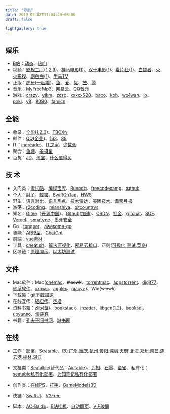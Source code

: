 ```yaml
---
title: "导航"
date: 2019-08-02T11:04:49+08:00
draft: false

lightgallery: true
---
```


## 娱乐

- [B站](http://bilibili.com/)：[动态](http://t.bilibili.com/)、[热门](https://www.bilibili.com/v/popular/all)
- 视频：[影视工厂](https://down.ysgc.xyz/?sy)([1](https://www.ysgc.tv/),[2](https://www.ysgc.cc),[3](https://www.ysgc.fun))、[神马电影](https://www.smdyy.cc/)([1](https://www.6080x.cc/))、[双十电影](https://www.fabu1010.com/)([1](https://www.1010dy1.com/))、[看片狂](https://whereiskpkuang.com/)([1](https://kpkuang.gitbook.io/new/))、[白嫖者](https://www.bpzhe.com/)、[火火影视](https://www.huohuo99.com/)、[剧白白](https://www.jubaibai.vip/)([1](https://www.jubaibai.cc/))、[牛马TV](http://www.niumatv.com/)
- 正版：[虎牙](http://www.huya.com/)([一起看](https://www.huya.com/g/seeTogether))、[鱼](http://www.douyu.com)、[爱](http://iqiyi.com/)、[优](https://www.youku.com/)、[芒](https://www.mgtv.com/)、[腾](http://v.qq.com/)
- 音乐：[MyFreeMp3](http://tools.liumingye.cn/music/)、[网易云](https://music.163.com/)、[QQ音乐](http://music.qq.com/)
- 游戏：[crazy](https://www.crazygames.com/)、[yikm](https://www.yikm.net/)、[zczc](https://dos.zczc.cz/)、[xxxxx520](https://xxxxx520.com/)、[paco](https://www.pacogames.com/)、[kbh](https://kbhgames.com/)、[wo1wan](https://play.wo1wan.com/)、[io](https://iogames.space/)、[poki](https://poki.com/)、[y8](https://y8.com/)、[8090](http://www.return8090.com)、[famicn](http://www.famicn.com)

## 全能
- 收录：[全能](https://nbwzcom.gitbook.io/nb/)([1](https://nbwz.cc),[2](http://nbwz.vip/),[3](https://www.nbwz.com/))、[TBOXN](https://www.tboxn.com/)
- 邮件：[QQ](http://mail.qq.com)([企业](https://exmail.qq.com/))、[163](https://mail.163.com/)、[88](https://www.88.com/)
- IT：[inoreader](https://www.innoreader.com/)、[IT之家](http://ithome.com)、[少数派](https://sspai.com/)
- 聚合：[鱼塘](https://mo.fish/)、[多摸鱼](https://duomoyu.com/)
- 百货：[JD](http://jd.com)、[淘宝](http://taobao.com)、[什么值得买](http://smzdm.com)

## 技 术

- 入门类：[考试酷](https://www.examcoo.com/index/ku)、[编程宝库](http://www.codebaoku.com/)、[Runoob](https://www.runoob.com/)、[freecodecamp](https://chinese.freecodecamp.org/)、[tuthub](https://www.tuthub.io/)
- 个人：[肘子](https://www.fatbobman.com/)、[戴铭](https://ming1016.github.io/)、[SwiftOnTap](https://swiftontap.com/)、[HWS](https://www.hackingwithswift.com/)
- 野生：[语言对比](https://programming-idioms.org/about#about-block-cheatsheets)、[语言热点](https://www.libhunt.com)、[技术雷达](https://www.thoughtworks.com/cn/radar)、[美团技术](https://tech.meituan.com)、[淘宝月报](http://mysql.taobao.org/monthly/)
- 游荡：[r2coding](https://r2coding.com/)、[mianshiya](http://mianshiya.com)、[bitcountrys](http://www.bitcountrys.com/)
- 知名：[Gitee](http://gitee.com)（[开源中国](https://www.oschina.net/)）、[Github](http://github.com)([加速](https://raw.hellogithub.com/))、[CSDN](http://csdn.net)、[掘金](https://juejin.cn/)、[gitchat](https://gitbook.cn/)、[SOF](https://stackoverflow.com/)、[Vercel](https://vercel.com/)、[sonatype](https://s01.oss.sonatype.org/)、[墨菲安全](http://murphysec.com)
- Go：[topgoer](http://www.topgoer.com/)、[awesome-go](https://gitee.com/ObrookO/awesome-go-cn)
- 智能：[AR模型](https://opengameart.org/)、[ChatGpt](https://aigcfun.com/)
- 前端：[vue素材](https://madewithvuejs.com/)
- 工具：[cheat.sh](http://cheat.sh/)、[算法可视化](https://www.cs.usfca.edu/~galles/visualization/Algorithms.html)、[网易云接口](https://netease-cloud-music-api-ns-cn.vercel.app/)、正则([可视化](https://jex.im/regulex/),[测试](https://tool.oschina.net/regex),[菜鸟](https://c.runoob.com/front-end/854/))
- 区块链：[原理演示](https://andersbrownworth.com/blockchain/)、[以太坊测试](http://remix.ethereum.org/)

## 文件

- Mac软件：Mac([onemac](https://onemac.app/)、~~macwk~~、[torrentmac](https://www.torrentmac.net/)、[appstorrent](https://appstorrent.ru/)、[digit77](https://www.digit77.com/macapps/)、[佛系软件](https://foxirj.com/)、[xxmac](http://xxmac.com)、[applex](https://www.applex.net/)、[macyy](https://www.macyy.cn/))、Win(~~winwk~~)
- 下载类：[git下载加速](https://shrill-pond-3e81.hunsh.workers.dev/)
- 在线互传：[轻松传](https://easychuan.cn/)、[空投](https://airportal.cn/)
- 资料书籍：~~[zlib](https://zh.book4you.org/)([备](https://zh.1lib.org/))~~、[bookstack](https://www.bookstack.cn/)、[ireader](https://www.ireader.com.cn/)、[libgen](https://libgen.rocks)([1](https://libgen.unblockit.nz/),[2](http://libgen.gs/))、[booksdl](https://cdn1.booksdl.org/)、[upyunso](https://www.upyunso.com/)、[淘链客](https://toplinks.cc/s)
- 书籍：[孔夫子旧书网](http://www.kongfz.com/)、[缺书网](http://queshu.com)

## 在线

- 工作：[部署](http://172.20.21.1:8080/)、[Seatable](http://seatable.cn)、[R0](http://172.30.1.3:8081/ZGGG/index.html#/Login).[广州](http://172.30.1.3:8081/ZGGG/index.html).[重庆](http://172.30.1.13:8081/ZUCK/index.html).[杭州](http://172.30.2.206:8081/ZSHC/index.html#/Login).[贵阳](http://172.30.1.179:8081/ZUGY/index.html).[深圳](http://172.30.2.68/ZGSZ/index.html).[天府](https://172.20.21.122:8081/ZUTF/login.html).[北海](http://172.30.2.239:8081/ZGBH/index.html).[郑州](http://172.30.2.153:8081/ZHCC/index.html).[南昌](http://172.30.1.243:8081/ZSCN/index.html).[连云港](http://172.30.3.25:8081/ZSLG/index.html).[榆林](http://172.30.1.32/ZLYL/index.html).[湛江](http://172.30.2.113:8081/ZGZJ/index.html)
- 文档类：[Seatable](https://cloud.seatable.cn)(替代品：[AirTable](https://airtable.com/))、[为知](https://www.wiz.cn/zh-cn)、[石墨](https://shimo.im/)、[语雀](https://www.yuque.com/)、私有化：[seatable私有化部署](https://docs.seatable.cn/published/seatable-manual/home.md)、[为知笔记私有化部署](https://www.wiz.cn/zh-cn/enterprise-private-cloud.html)

- 创作类：[在线PS](https://www.uupoop.com/)、[打字](https://dazi.kukuw.com/)、[GameModels3D](https://gamemodels3d.com/)
- 快链：[SwiftUI](https://www.bilibili.com/video/BV1wq4y1D7Us)、[V2Free](http://w1.v2dns.xyz)
- 脚本：[AC-Baidu](https://greasyfork.org/zh-TW/scripts/14178)、[B站挂机](https://github.com/andywang425/BLTH)、[自动翻页](https://github.com/XIU2/UserScript)、[VIP破解](https://greasyfork.org/zh-CN/scripts/390952)
